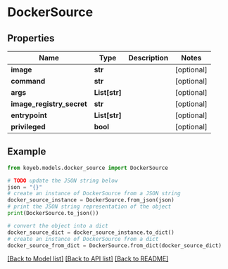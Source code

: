 # DockerSource


## Properties

Name | Type | Description | Notes
------------ | ------------- | ------------- | -------------
**image** | **str** |  | [optional] 
**command** | **str** |  | [optional] 
**args** | **List[str]** |  | [optional] 
**image_registry_secret** | **str** |  | [optional] 
**entrypoint** | **List[str]** |  | [optional] 
**privileged** | **bool** |  | [optional] 

## Example

```python
from koyeb.models.docker_source import DockerSource

# TODO update the JSON string below
json = "{}"
# create an instance of DockerSource from a JSON string
docker_source_instance = DockerSource.from_json(json)
# print the JSON string representation of the object
print(DockerSource.to_json())

# convert the object into a dict
docker_source_dict = docker_source_instance.to_dict()
# create an instance of DockerSource from a dict
docker_source_from_dict = DockerSource.from_dict(docker_source_dict)
```
[[Back to Model list]](../README.md#documentation-for-models) [[Back to API list]](../README.md#documentation-for-api-endpoints) [[Back to README]](../README.md)



